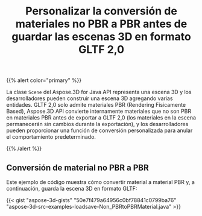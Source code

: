 ﻿---
title: Personalizar la conversión de materiales no PBR a PBR antes de guardar las escenas 3D en formato GLTF 2,0
type: docs
weight: 50
url: /es/java/customize-non-pbr-to-pbr-materials-conversion-before-saving-3d-scenes-to-gltf-2-0-format/
description: La clase Escena del Aspose.3D for Java API representa una escena 3D y los desarrolladores pueden construir una escena 3D agregando varias entidades.
---
{{% alert color="primary" %}} 

La clase `Scene` del Aspose.3D for Java API representa una escena 3D y los desarrolladores pueden construir una escena 3D agregando varias entidades. GLTF 2,0 solo admite materiales PBR (Rendering Físicamente Based), Aspose.3D API convierte internamente materiales que no son PBR en materiales PBR antes de exportar a GLTF 2,0 (los materiales en la escena permanecerán sin cambios durante la exportación), y los desarrolladores pueden proporcionar una función de conversión personalizada para anular el comportamiento predeterminado.

{{% /alert %}} 
## **Conversión de material no PBR a PBR**
Este ejemplo de código muestra cómo convertir material a material PBR y, a continuación, guarda la escena 3D en formato GLTF:

{{< gist "aspose-3d-gists" "50e7f479a64956c0bf78841c0799ba76" "aspose-3d-src-examples-loadsave-Non_PBRtoPBRMaterial.java" >}}
